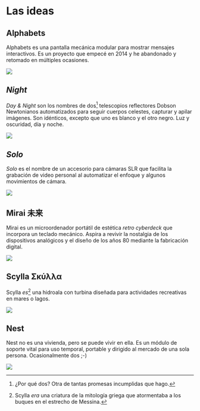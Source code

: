 # Las ideas

## Alphabets
Alphabets es una pantalla mecánica modular para mostrar mensajes interactivos. Es un proyecto que empecé en 2014 y he abandonado y retomado en múltiples ocasiones.

![](../../img/final/alphabets.webp)

## *Night*
*Day & Night* son los nombres de dos[^101] telescopios reflectores Dobson Newtonianos automatizados para seguir cuerpos celestes, capturar y apilar imágenes. Son idénticos, excepto que uno es blanco y el otro negro. Luz y oscuridad, día y noche. 

![](../../img/final/daynight.webp)

[^101]: ¿Por qué dos? Otra de tantas promesas incumplidas que hago.

## *Solo*
*Solo* es el nombre de un accesorio para cámaras SLR que facilita la grabación de video personal al automatizar el enfoque y algunos movimientos de cámara.

![](../../img/final/solo.webp)


## Mirai 未来
Mirai es un microordenador portátil de estética *retro cyberdeck* que incorpora un teclado mecánico. Aspira a revivir la nostalgia de los dispositivos analógicos y el diseño de los años 80 mediante la fabricación digital.

![](../../img/final/mirai.webp)

## Scylla Σκύλλα
 Scylla *es*[^102] una hidroala con turbina diseñada para actividades recreativas en mares o lagos.

 ![](../../img/final/scylla.webp)

[^102]: Scylla *era* una criatura de la mitología griega que atormentaba a los buques en el estrecho de Messina.

## Nest
 Nest no es una vivienda, pero se puede vivir en ella. Es un módulo de soporte vital para uso temporal, portable y dirigido al mercado de una sola persona. Ocasionalmente dos ;-) 

![](../../img/final/nest.webp)

